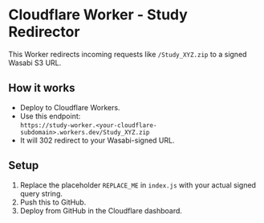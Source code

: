 # Cloudflare Worker - Study Redirector

This Worker redirects incoming requests like `/Study_XYZ.zip` to a signed Wasabi S3 URL.

## How it works

- Deploy to Cloudflare Workers.
- Use this endpoint:  
  `https://study-worker.<your-cloudflare-subdomain>.workers.dev/Study_XYZ.zip`
- It will 302 redirect to your Wasabi-signed URL.

## Setup

1. Replace the placeholder `REPLACE_ME` in `index.js` with your actual signed query string.
2. Push this to GitHub.
3. Deploy from GitHub in the Cloudflare dashboard.
